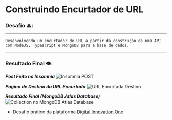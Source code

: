 # Construindo Encurtador de URL

### Desafio ⚠️:
***
    Desenvolvendo um encurtador de URL a partir da construção de uma API com NodeJS, Typescript e MongoDB para a base de dados.
***

### Resultado Final 👁️:

***Post Feito no Insomnia***
![Insomnia POST](./url-shortener-dio/assets/insomnia-post.png)


***Página de Destino da URL Encurtada***
![URL Encurtada Destino](./url-shortener-dio/assets/url-encurtada-destino.png)


***Resultado Final (MongoDB Atlas Database)***
![Collection no MongoDB Atlas Database](./url-shortener-dio/assets/collection.png)

- Desafio prático da plataforma [Digital Innovation One](https://web.digitalinnovation.one/home "Digital Innovation One")
